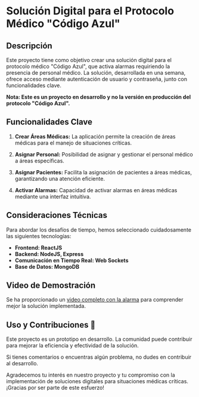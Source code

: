 # Solución Digital para el Protocolo Médico "Código Azul"

## Descripción
Este proyecto tiene como objetivo crear una solución digital para el protocolo médico "Código Azul", que activa alarmas requiriendo la presencia de personal médico. La solución, desarrollada en una semana, ofrece acceso mediante autenticación de usuario y contraseña, junto con funcionalidades clave.

**Nota: Este es un proyecto en desarrollo y no la versión en producción del protocolo "Código Azul".**

## Funcionalidades Clave

1. **Crear Áreas Médicas:** La aplicación permite la creación de áreas médicas para el manejo de situaciones críticas.

2. **Asignar Personal:** Posibilidad de asignar y gestionar el personal médico a áreas específicas.

3. **Asignar Pacientes:** Facilita la asignación de pacientes a áreas médicas, garantizando una atención eficiente.

4. **Activar Alarmas:** Capacidad de activar alarmas en áreas médicas mediante una interfaz intuitiva.

## Consideraciones Técnicas

Para abordar los desafíos de tiempo, hemos seleccionado cuidadosamente las siguientes tecnologías:

- **Frontend: ReactJS**
- **Backend: NodeJS, Express**
- **Comunicación en Tiempo Real: Web Sockets**
- **Base de Datos: MongoDB**

## Video de Demostración
Se ha proporcionado un [video completo con la alarma](https://lnkd.in/dwVAR84W) para comprender mejor la solución implementada.

## Uso y Contribuciones 🚀
Este proyecto es un prototipo en desarrollo. La comunidad puede contribuir para mejorar la eficiencia y efectividad de la solución.

Si tienes comentarios o encuentras algún problema, no dudes en contribuir al desarrollo.

Agradecemos tu interés en nuestro proyecto y tu compromiso con la implementación de soluciones digitales para situaciones médicas críticas. ¡Gracias por ser parte de este esfuerzo!
